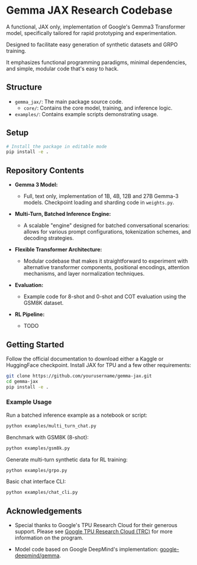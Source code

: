 # Gemma JAX Research Codebase

A functional, JAX only, implementation of Google's Gemma3 Transformer model, specifically tailored for rapid prototyping and experimentation.

Designed to facilitate easy generation of synthetic datasets and GRPO training.

It emphasizes functional programming paradigms, minimal dependencies, and simple, modular code that's easy to hack.


## Structure

- `gemma_jax/`: The main package source code.
  - `core/`: Contains the core model, training, and inference logic.
- `examples/`: Contains example scripts demonstrating usage.

## Setup

```bash
# Install the package in editable mode
pip install -e .
```

## Repository Contents

- **Gemma 3 Model:**
  - Full, text only, implementation of 1B, 4B, 12B and 27B Gemma-3 models.
  Checkpoint loading and sharding code in `weights.py`.

- **Multi-Turn, Batched Inference Engine:**
  - A scalable "engine" designed for batched conversational scenarios: allows for various prompt configurations, tokenization schemes, and decoding strategies.

- **Flexible Transformer Architecture:**
  - Modular codebase that makes it straightforward to experiment with alternative transformer components, positional encodings, attention mechanisms, and layer normalization techniques.

- **Evaluation:**
  - Example code for 8-shot and 0-shot and COT evaluation using the GSM8K dataset.

- **RL Pipeline:**
  - TODO

## Getting Started

Follow the official documentation to download either a Kaggle or HuggingFace checkpoint. Install JAX for TPU and a few other requirements:

```bash
git clone https://github.com/yourusername/gemma-jax.git
cd gemma-jax
pip install -e .
```

### Example Usage

Run a batched inference example as a notebook or script:

```bash
python examples/multi_turn_chat.py
```

Benchmark with GSM8K (8-shot):

```bash
python examples/gsm8k.py
```

Generate multi-turn synthetic data for RL training:

```bash
python examples/grpo.py
```

Basic chat interface CLI:

```bash
python examples/chat_cli.py
```

## Acknowledgements

* Special thanks to Google's TPU Research Cloud for their generous support. Please see [Google TPU Research Cloud (TRC)](https://sites.research.google/trc/about/) for more information on the program.

* Model code based on Google DeepMind's implementation:  [google-deepmind/gemma](https://github.com/google-deepmind/gemma).

